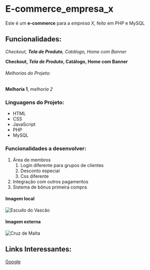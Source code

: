# E-commerce_empresa_x
Este é um **e-commerce** para a *empresa X*, feito em PHP e MySQL

## Funcionalidades:

_Checkout, **Tela de Produto**, Catálogo, Home com Banner_

**Checkout, _Tela de Produto_, Catálogo, Home com Banner**

###### Melhorias do Projeto:

__Melhoria 1__, _melhoria 2_

### Linguagens do Projeto:

* HTML
* CSS
* JavaScript
* PHP
* MySQL

### Funcionalidades a desenvolver:

1. Área de membros
    1. Login diferente para grupos de clientes
    2. Desconto especial
    3. Css diferente
2. Integração com outros pagamentos
3. Sistema de bônus primeira compra

#### Imagem local

![Escudo do Vascão](img/CRVascodaGama.png)

#### Imagem externa

![Cruz de Malta][def]

[def]: https://freebiesupply.com/logos/vasco-futebol-clube-de-sapiranga-rs-logo/

## Links Interessantes:

[Google](https://www.google.com.br)